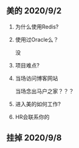 ## 美的 2020/9/2

1. 为什么使用Redis?

2. 使用过Oracle么？

   没

3. 项目难点?

4. 当场访问博客网站

   当场念出马户之家？？？

5. 进入美的如何工作?

6. HR会联系你的

## 挂掉 2020/9/8
